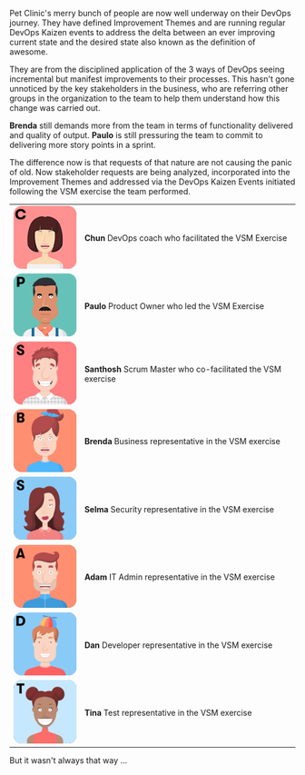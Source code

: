 Pet Clinic's merry bunch of people are now well underway on their DevOps
journey. They have defined Improvement Themes and are running regular DevOps
Kaizen events to address the delta between an ever improving current state and
the desired state also known as the definition of awesome.

They are from the disciplined application of the 3 ways of DevOps seeing
incremental but manifest improvements to their processes. This hasn't gone
unnoticed by the key stakeholders in the business, who are referring other
groups in the organization to the team to help them understand how this change
was carried out.

**Brenda** still demands more from the team in terms of functionality delivered
and quality of output. **Paulo** is still pressuring the team to commit to
delivering more story points in a sprint.

The difference now is that requests of that nature are not causing the panic of
old. Now stakeholder requests are being analyzed, incorporated into the
Improvement Themes and addressed via the DevOps Kaizen Events initiated
following the VSM exercise the team performed.

|   |   |
|---|---|
|![Chun](../../assets/yellow-belt-devops-dojo/value-stream-mapping/chun.png)|**Chun** DevOps coach who facilitated the VSM Exercise |
|![Paulo](../../assets/yellow-belt-devops-dojo/value-stream-mapping/paulo.png)|**Paulo** Product Owner who led the VSM Exercise |
|![Santhosh](../../assets/yellow-belt-devops-dojo/value-stream-mapping/santhosh.png)|**Santhosh** Scrum Master who co-facilitated the VSM exercise |
|![Brenda](../../assets/yellow-belt-devops-dojo/value-stream-mapping/brenda.png)|**Brenda** Business representative in the VSM exercise |
|![Selma](../../assets/yellow-belt-devops-dojo/value-stream-mapping/selma.png)|**Selma** Security representative in the VSM exercise |
|![Adam](../../assets/yellow-belt-devops-dojo/value-stream-mapping/adam.png)|**Adam** IT Admin representative in the VSM exercise |
|![Dan](../../assets/yellow-belt-devops-dojo/value-stream-mapping/dan.png)|**Dan** Developer representative in the VSM exercise |
|![Tina](../../assets/yellow-belt-devops-dojo/value-stream-mapping/tina.png)|**Tina** Test representative in the VSM exercise |

But it wasn't always that way ...
